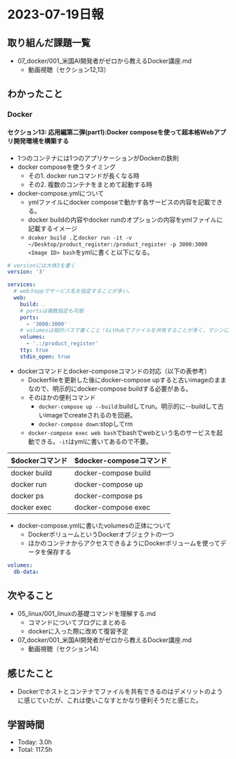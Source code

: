 # 2023-07-19日報

## 取り組んだ課題一覧
* 07_docker/001_米国AI開発者がゼロから教えるDocker講座.md
  * 動画視聴（セクション12,13）

## わかったこと
### Docker
#### セクション13: 応用編第二弾(part1):Docker composeを使って超本格Webアプリ開発環境を構築する
* 1つのコンテナには1つのアプリケーションがDockerの鉄則
* docker composeを使うタイミング
  * その1. docker runコマンドが長くなる時
  * その2. 複数のコンテナをまとめて起動する時
* docker-compose.ymlについて
  * ymlファイルにdocker composeで動かす各サービスの内容を記載できる。
  * docker buildの内容やdocker runのオプションの内容をymlファイルに記載するイメージ
  * `dcoker build .`と`docker run -it -v ~/Desktop/product_register:/product_register -p 3000:3000 <Image ID> bash`をymlに書くと以下になる。

```yml
# versionには大体3を書く
version: '3'

services:
  # webかappでサービス名を指定することが多い。
  web:
    build: .
    # portsは複数指定も可能
    ports:
      - '3000:3000'
    # volumesは相対パスで書くこと！GitHubでファイルを共有することが多く、マシンによってパスが異なるため。
    volumes:
      - '.:/product_register'
    tty: true
    stdin_open: true
```

* dockerコマンドとdocker-composeコマンドの対応（以下の表参考）
  * Dockerfileを更新した後にdocker-compose upすると古いimageのままなので、明示的にdocker-compose buildする必要がある。
  * そのほかの便利コマンド
    * `docker-compose up --build`:buildしてrun。明示的に--buildして古いimageでcreateされるのを回避。
    * `docker-compose down`:stopしてrm
  * `docker-compose exec web bash`でbashでwebという名のサービスを起動できる。`-it`はymlに書いてあるので不要。

| $dockerコマンド | $docker-composeコマンド |
| - | - |
| docker build <build contexts> | docker-compose build |
| docker run <image>| docker-compose up |
| docker ps | docker-compose ps |
| docker exec <container> <command> | docker-compose exec <service> |

* docker-compose.ymlに書いたvolumesの正体について
  * DockerボリュームというDockerオブジェクトの一つ
  * ほかのコンテナからアクセスできるようにDockerボリュームを使ってデータを保存する
```yml
volumes:
  db-data:
```

## 次やること
* 05_linux/001_linuxの基礎コマンドを理解する.md
  * コマンドについてブログにまとめる
  * dockerに入った際に改めて復習予定
* 07_docker/001_米国AI開発者がゼロから教えるDocker講座.md
  * 動画視聴（セクション14）

## 感じたこと
* Dockerでホストとコンテナでファイルを共有できるのはデメリットのように感じていたが、これは使いこなすとかなり便利そうだと感じた。

## 学習時間
* Today: 3.0h
* Total: 117.5h